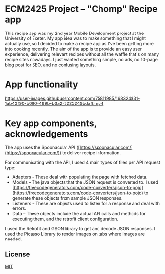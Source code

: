 # ECM2425 Project – "Chomp" Recipe app

This recipe app was my 2nd year Mobile Development project at the University of Exeter. My app idea was to make something that I might actually use, so I decided to make a recipe app as I've been getting more into cooking recently. The aim of the app is to provide an easy user experience, delivering relevant recipes without all the waffle that's on many recipe sites nowadays. I just wanted something simple, no ads, no 10-page blog post for SEO, and no confusing layouts.

# App functionality

https://user-images.githubusercontent.com/75811985/168324831-1ab43f90-b086-489b-b6a2-3225249bdaff.mp4

# Key app components, acknowledgements

The app uses the Spoonacular API ([https://spoonacular.com/](https://spoonacular.com/)) to deliver recipe information.

For communicating with the API, I used 4 main types of files per API request type:

- Adapters – These deal with populating the page with fetched data.
- Models – The java objects that the JSON request is converted to. I used [https://freecodegenerators.com/code-converters/json-to-pojo](https://freecodegenerators.com/code-converters/json-to-pojo) to generate these objects from sample JSON responses.
- Listeners – These are objects used to listen for a response and deal with errors.
- Data – These objects include the actual API calls and methods for executing them, and the retrofit client configuration.

I used the Retrofit and GSON library to get and decode JSON responses. I used the Picasso Library to render images on tabs where images are needed.

## License
[MIT](https://choosealicense.com/licenses/mit/)

